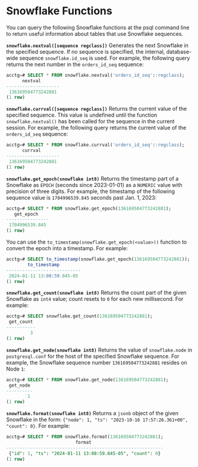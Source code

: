 # Snowflake Functions

You can query the following Snowflake functions at the psql command line to return useful information about tables that use Snowflake sequences.

**`snowflake.nextval([sequence regclass])`** 
Generates the next Snowflake in the specified sequence. If no sequence is specified, the internal, database-wide sequence `snowflake.id_seq` is used. For example, the following query returns the next number in the `orders_id_seq` sequence:

```sql
acctg=# SELECT * FROM snowflake.nextval('orders_id_seq'::regclass);
      nextval       
--------------------
 136169504773242881
(1 row)
```

**`snowflake.currval([sequence regclass])`** 
Returns the current value of the specified sequence. This value is undefined until the function `snowflake.nextval()` has been called for the sequence in the current session. For example, the following query returns the current value of the `orders_id_seq` sequence:

```sql
acctg=# SELECT * FROM snowflake.currval('orders_id_seq'::regclass);
      currval       
--------------------
 136169504773242881
(1 row)
```

**`snowflake.get_epoch(snowflake int8)`** Returns the timestamp part of a Snowflake as `EPOCH` (seconds since 2023-01-01) as a `NUMERIC` value with precision of three digits. For example, the timestamp of the following sequence value is `1704996539.845` seconds past Jan. 1, 2023:

```sql
acctg=# SELECT * FROM snowflake.get_epoch(136169504773242881);
   get_epoch    
----------------
 1704996539.845
(1 row)
```

You can use the `to_timestamp(snowflake.get_epoch(<value>))` function to convert the epoch into a timestamp.  For example:

```sql
acctg=# SELECT to_timestamp(snowflake.get_epoch(136169504773242881));
        to_timestamp        
----------------------------
 2024-01-11 13:08:59.845-05
(1 row)
```

**`snowflake.get_count(snowflake int8)`** Returns the count part of the given Snowflake as `int4` value; count resets to `0` for each new millisecond. For example:

```sql
acctg=# SELECT snowflake.get_count(136169504773242881);
 get_count 
-----------
         3
(1 row)
```

**`snowflake.get_node(snowflake int8)`** Returns the value of `snowflake.node` in `postgresql.conf` for the host of the specified Snowflake sequence. For example, the Snowflake sequence number `136169504773242881` resides on Node `1`:

```sql
acctg=# SELECT * FROM snowflake.get_node(136169504773242881);
 get_node 
----------
        1
(1 row)
```

**`snowflake.format(snowflake int8)`** Returns a `jsonb` object of the given Snowflake in the form: `{"node": 1, "ts": "2023-10-16 17:57:26.361+00", "count": 0}`.  For example:

```sql
acctg=# SELECT * FROM snowflake.format(136169504773242881);
                          format                           
-----------------------------------------------------------
 {"id": 1, "ts": "2024-01-11 13:08:59.845-05", "count": 0}
(1 row)
```


